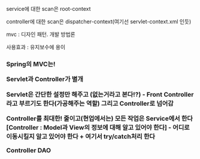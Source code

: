 service에 대한 scan은 root-context

controller에 대한 scan은 dispatcher-context(여기선 servlet-context.xml 인듯)



mvc : 디자인 패턴. 개발 방법론

사용효과 : 유지보수에 용이



<h3>Spring의 MVC는!

Servlet과 Controller가 별개

Servlet은 간단한 설정만 해주고 (없는거라고 본다!?) - Front Controller 라고 부르기도 한다(가공해주는 역할) 그리고 Controller로 넘어감

Controller를 최대한! 줄이고(현업에서는) 모든 작업은 Service에서 한다 [Controller : Model과 View의 정보에 대해 알고 있어야 한다] - 어디로 이동시킬지 알고 있어야 한다 + 여기서 try/catch처리 한다



Controller DAO